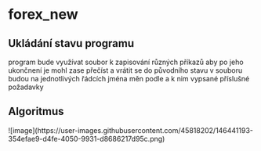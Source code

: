 # forex_new
<h2> Ukládání stavu programu </h2> 

program bude využívat soubor k zapisování různých příkazů aby po jeho ukončnení je mohl zase přečíst a vrátit se do původního stavu
v souboru budou na jednotlivých řádcích jména měn podle a k nim vypsané příslušné požadavky

<h2> Algoritmus </h2>
![image](https://user-images.githubusercontent.com/45818202/146441193-354efae9-d4fe-4050-9931-d8686217d95c.png)


